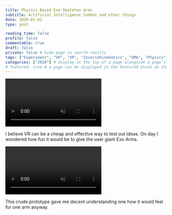 ```yaml
---
title: Physics Based Exo-Skeleton Arms
subtitle: Artificial Intelligence Combat and other things
date: 2020-01-01
type: post

reading_time: false
profile: false
commentable: true
draft: false
private: false # hide page in search results
tags: ["Experiment", "VR", "XR", "InverseKinematics", "UMA", "Physics"]
categories: ["2020"] # display at the top of a page alongside a page’s metadata
# featured: true # a page can be displayed in the Featured block on the homepage. This is useful for sticky, announcement blog posts or selected publications etc.
---
```

<div class="video_thing">
    <video muted autoplay="" name="media" loop=""><source src="https://raw.githack.com/Denchyaknow/GitSite_Dencho/Develop/assets/media/projects/PhysicsBasedExoArms/XRLog_2020_001.webm" type="video/mp4"></video>
</div>

<!--more-->

<p>I believe VR can be a cheap and effective way to test out ideas. On day I wondered how fun it would be to give the user giant Exo Arms.</p>

<div class="video_thing">
    <video muted autoplay="" name="media1" loop=""><source src="https://raw.githack.com/Denchyaknow/GitSite_Dencho/Develop/assets/media/projects/PhysicsBasedExoArms/XRLog_2020_005.webm" type="video/mp4"></video>
</div>

<p>This crude prototype gave me decent understanding one how it would feel for one arm anyway.</p>

